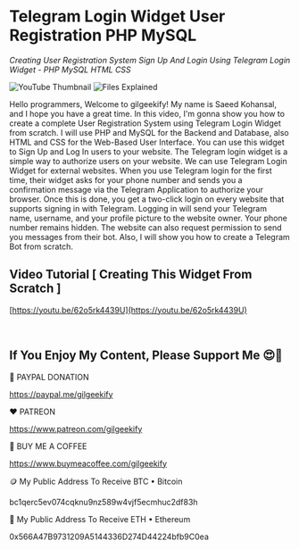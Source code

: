 # Telegram Login Widget User Registration PHP MySQL

_Creating User Registration System Sign Up And Login Using Telegram Login Widget - PHP MySQL HTML CSS_

![YouTube Thumbnail](https://raw.githubusercontent.com/saeedkohansal/Telegram-Login-Widget-User-Registration-PHP-MySQL/main/image/Telegram-Login-Widget-User-Registration-PHP-MySQL.png "YouTube Thumbnail")
![Files Explained](https://raw.githubusercontent.com/saeedkohansal/Telegram-Login-Widget-User-Registration-PHP-MySQL/main/image/Files-Explained.png "Files Explained")

Hello programmers, Welcome to gilgeekify! My name is Saeed Kohansal, and I hope you have a great time. In this video, I'm gonna show you how to create a complete User Registration System using Telegram Login Widget from scratch. I will use PHP and MySQL for the Backend and Database, also HTML and CSS for the Web-Based User Interface. You can use this widget to Sign Up and Log In users to your website. The Telegram login widget is a simple way to authorize users on your website. We can use Telegram Login Widget for external websites. When you use Telegram login for the first time, their widget asks for your phone number and sends you a confirmation message via the Telegram Application to authorize your browser. Once this is done, you get a two-click login on every website that supports signing in with Telegram. Logging in will send your Telegram name, username, and your profile picture to the website owner. Your phone number remains hidden. The website can also request permission to send you messages from their bot. Also, I will show you how to create a Telegram Bot from scratch.

## Video Tutorial [ Creating This Widget From Scratch ]
[https://youtu.be/62o5rk4439U](https://youtu.be/62o5rk4439U)

 

## If You Enjoy My Content, Please Support Me 😍🙏

💙 PAYPAL DONATION

https://paypal.me/gilgeekify

❤️ PATREON

https://www.patreon.com/gilgeekify

💛 BUY ME A COFFEE

https://www.buymeacoffee.com/gilgeekify

🪙 My Public Address To Receive BTC • Bitcoin

bc1qerc5ev074cqknu9nz589w4vjf5ecmhuc2df83h

🥈 My Public Address To Receive ETH • Ethereum

0x566A47B9731209A5144336D274D44224bfb9C0ea
